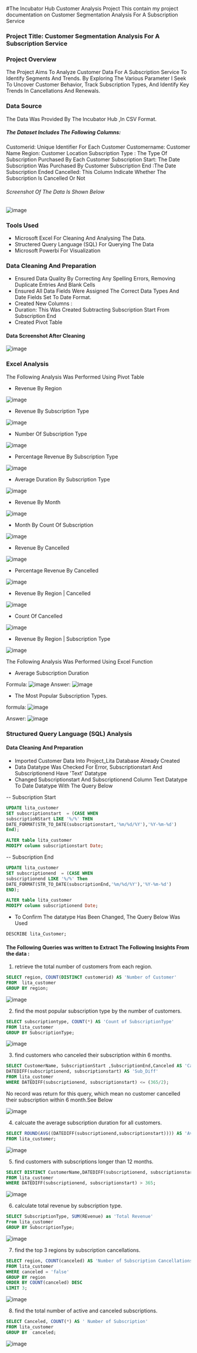 #The Incubator Hub Customer Analysis Project
This contain my project documentation on Customer Segmentation Analysis For A Subscription Service


### Project Title: Customer Segmentation Analysis For A Subscription Service

### Project Overview
The Project Aims To Analyze Customer Data For A Subscription Service To Identify Segments And Trends. 
By Exploring The Various Parameter I Seek To Uncover Customer Behavior, Track Subscription Types, And Identify Key Trends In Cancellations And Renewals. 

### Data Source
The Data Was Provided By The Incubator Hub ,In CSV Format. 

##### The Dataset Includes The Following Columns:
Customerid: Unique Identifier For Each Customer
Customername: Customer Name
Region: Customer Location 
Subscription Type : The Type Of Subscription Purchased By Each Customer
Subscription Start: The Date Subscription Was Purchased By Customer
Subscription End :The  Date  Subscription Ended
Cancelled: This Column  Indicate Whether The Subscription Is Cancelled Or Not 

###### Screenshot Of The Data Is Shown Below

![image](https://github.com/user-attachments/assets/2696309a-5c9e-4774-8533-3930da6d0d21)


### Tools Used
  - Microsoft Excel For Cleaning And Analysing The Data.
  - Structered Query Language (SQL) For Querying The Data
  - Microsoft Powerbi For Visualization

### Data Cleaning And Preparation
- Ensured Data Quality By Correcting Any Spelling Errors, Removing Duplicate Entries And Blank Cells
- Ensured All Data Fields Were Assigned The Correct Data Types And Date Fields Set To Date Format.
- Created New Columns :
- Duration: This Was Created  Subtracting Subscription Start From Subscription End
- Created Pivot Table

#### Data Screenshot  After Cleaning  

![image](https://github.com/user-attachments/assets/e9367617-e42a-4138-b1d7-259069ec58b1)


### Excel Analysis
The Following Analysis Was Performed Using Pivot Table 
-	Revenue By Region

 ![image](https://github.com/user-attachments/assets/81863c50-91e4-46cd-96d4-ce36f2f202f7)


-	Revenue By Subscription Type
	
  ![image](https://github.com/user-attachments/assets/31b0a4a0-9266-4a53-acdd-418f662885e1)

  

-	Number Of Subscription Type

 ![image](https://github.com/user-attachments/assets/1d3ba706-72b4-479c-ba64-3b86371d3734)
 

-	Percentage Revenue By Subscription Type

  ![image](https://github.com/user-attachments/assets/be5a936a-6ff4-426b-9710-dbeaf16c30f9)


-	Average Duration By Subscription Type

  ![image](https://github.com/user-attachments/assets/e2b26829-58af-43c3-b697-f0cf0e9567f0)


-	Revenue By Month

![image](https://github.com/user-attachments/assets/eeb74fd6-0963-4a17-a47e-e82f619634e5)



-	Month By Count  Of Subscription

  ![image](https://github.com/user-attachments/assets/39551c9e-a0e1-4bb4-94f9-34b7a3ab80cc)


-	Revenue By Cancelled 

  ![image](https://github.com/user-attachments/assets/0e3ea337-eed7-477b-9fa2-84395b25ed9e)

  

-	Percentage Revenue By Cancelled

  ![image](https://github.com/user-attachments/assets/6af124e2-44ac-4863-9d2b-221f8927bef2)


-	Revenue By Region | Cancelled

![image](https://github.com/user-attachments/assets/8e058aef-0c01-42f1-a8fb-c11f0b071f59)

-	Count  Of Cancelled

![image](https://github.com/user-attachments/assets/c930afe6-399c-4158-bd39-549250506845)

-	Revenue By Region | Subscription Type

 ![image](https://github.com/user-attachments/assets/ac6f13a4-e269-4dc1-b831-0ad68ba93a77)


The Following Analysis Was Performed Using Excel Function

-	Average Subscription Duration 

Formula:	![image](https://github.com/user-attachments/assets/80b16cb0-9c76-4cee-b41a-21eb2c15aa55) 
Answer:		![image](https://github.com/user-attachments/assets/f932aacc-16d4-4c67-9489-ddf44f4ee516)


-	The Most Popular Subscription Types.

  formula:	![image](https://github.com/user-attachments/assets/9b640ead-2ac8-45e6-b93f-72260e95b42b) 
  
  Answer:	![image](https://github.com/user-attachments/assets/bf288466-c09d-41b3-bab9-bf6abc18c04c)

### Structured Query Language (SQL) Analysis

#### Data Cleaning And Preparation

- Imported Customer Data Into Project_Lita  Database Already Created 
- Data Datatype Was Checked For Error, Subscriptionstart And Subscriptionend  Have 'Text' Datatype
-  Changed Subscriptionstart And Subscriptionend Column Text Datatype To  Date Datatype With The Query Below
  
-- Subscription Start
 ```Sql
UPDATE lita_customer
SET subscriptionstart  = (CASE WHEN
subscriptioNStart LIKE '%/%' THEN
DATE_FORMAT(STR_TO_DATE(subscriptionstart,'%m/%d/%Y'),'%Y-%m-%d')
End); 
```
```Sql
ALTER table lita_customer
MODIFY column subscriptionstart Date; 	
```
-- Subscription End

``` Sql 
UPDATE lita_customer
SET subscriptionend  = (CASE WHEN
subscriptionend LIKE '%/%' Then 
DATE_FORMAT(STR_TO_DATE(subscriptionEnd,'%m/%d/%Y'),'%Y-%m-%d')
END);
```

``` Sql
ALTER table lita_customer
MODIFY column subscriptionend Date;
```
- To Confirm The datatype Has Been  Changed, The Query Below Was Used
  
```Sql
DESCRIBE lita_Customer;
```

#### The Following Queries was written to Extract The Following Insights From the data :	

1)  retrieve the total number of customers from each region. 
``` Sql
SELECT region, COUNT(DISTINCT customerid) AS 'Number of Customer'
FROM  lita_customer
GROUP BY region;
```
![image](https://github.com/user-attachments/assets/62fdf4eb-094c-40cd-8dbd-3a38d3c4c2ae)


2) find the most popular subscription type by the number of customers. 
``` Sql
SELECT subscriptiontype, COUNT(*) AS 'Count of SubscriptionType'
FROM lita_customer
GROUP BY SubscriptionType;
```
![image](https://github.com/user-attachments/assets/a39e2480-50b1-4dbc-acff-6a599fb2c913)


3) find customers who canceled their subscription within 6 months.
``` Sql
SELECT CustomerName, SubscriptionStart ,SubscriptionEnd,Canceled AS 'Cancelled Subscription', 
DATEDIFF(subscriptionend, subscriptionstart) AS 'Sub_Diff'
FROM lita_customer 
WHERE DATEDIFF(subscriptionend, subscriptionstart) <= (365/2);
```
No record was return for this query, which mean no customer cancelled their subscription within 6 month.See Below

![image](https://github.com/user-attachments/assets/8361193f-c768-4be6-b11a-42ecfb0570e1)


4) calcuate the average subscription duration for all customers. 
``` Sql
SELECT ROUND(AVG((DATEDIFF(subscriptionend,subscriptionstart)))) AS 'Avg Duration'
FROM lita_customer;
```

![image](https://github.com/user-attachments/assets/170676e2-d9fe-475e-9172-90d121c0e00a)


5) find customers with subscriptions longer than 12 months. 
``` Sql
SELECT DISTINCT CustomerName,DATEDIFF(subscriptionend, subscriptionstart) AS 'Sub Duration'
FROM lita_customer
WHERE DATEDIFF(subscriptionend, subscriptionstart) > 365;
```

![image](https://github.com/user-attachments/assets/6cabbcea-4660-4bdf-a7d5-45dd212d67d8)


6)  calculate total revenue by subscription type. 
``` Sql
SELECT SubscriptionType, SUM(REvenue) as 'Total Revenue'
From lita_customer
GROUP BY SubscriptionType;
```
![image](https://github.com/user-attachments/assets/cea5ecda-901b-436e-844b-16834be93e9c)


7)  find the top 3 regions by subscription cancellations. 
``` Sql
SELECT region, COUNT(canceled) AS 'Number of Subscription Cancellations'
FROM lita_customer
WHERE canceled = 'false'
GROUP BY region
ORDER BY COUNT(canceled) DESC
LIMIT 3;
```

![image](https://github.com/user-attachments/assets/ef983e87-3c4e-4ce6-9bc4-cf66cef63095)



8)  find the total number of active and canceled subscriptions.
``` Sql
SELECT Canceled, COUNT(*) AS ' Number of Subscription'
FROM lita_customer
GROUP BY  canceled;
```
![image](https://github.com/user-attachments/assets/693c9d09-796e-41ec-b427-c5c5632f4a19)

